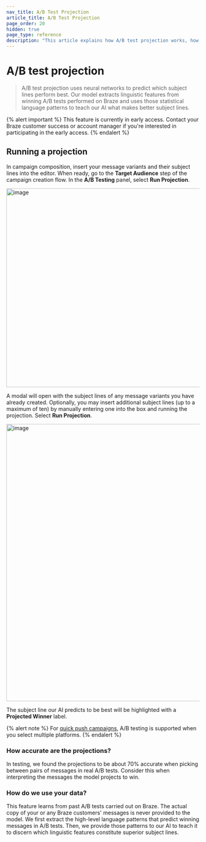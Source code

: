 ```yaml
---
nav_title: A/B Test Projection
article_title: A/B Test Projection
page_order: 20
hidden: true
page_type: reference
description: "This article explains how A/B test projection works, how to run a projection, and how Braze uses your data."
---
```


# A/B test projection

> A/B test projection uses neural networks to predict which subject lines perform best. Our model extracts linguistic features from winning A/B tests performed on Braze and uses those statistical language patterns to teach our AI what makes better subject lines.

{% alert important %} 
This feature is currently in early access. Contact your Braze customer success or account manager if you're interested in participating in the early access.
{% endalert %}

## Running a projection

In campaign composition, insert your message variants and their subject lines into the editor. When ready, go to the **Target Audience** step of the campaign creation flow. In the **A/B Testing** panel, select **Run Projection**.

<img width="518" alt="image" src="https://github.com/braze-inc/braze-docs/assets/17167198/8e74835c-76e4-4241-9763-c4f86a622c75">

A modal will open with the subject lines of any message variants you have already created. Optionally, you may insert additional subject lines (up to a maximum of ten) by manually entering one into the box and running the projection. Select **Run Projection**.

<img width="722" alt="image" src="https://github.com/braze-inc/braze-docs/assets/17167198/f9ad45a3-6565-467b-a7f6-35277bef7699">

The subject line our AI predicts to be best will be highlighted with a **Projected Winner** label.

{% alert note %}
For [quick push campaigns]({{site.baseurl}}/user_guide/message_building_by_channel/push/creating_a_push_message/quick_push/), A/B testing is supported when you select multiple platforms.
{% endalert %}

### How accurate are the projections?

In testing, we found the projections to be about 70% accurate when picking between pairs of messages in real A/B tests. Consider this when interpreting the messages the model projects to win.

### How do we use your data?

This feature learns from past A/B tests carried out on Braze. The actual copy of your or any Braze customers' messages is never provided to the model. We first extract the high-level language patterns that predict winning messages in A/B tests. Then, we provide those patterns to our AI to teach it to discern which linguistic features constitute superior subject lines.